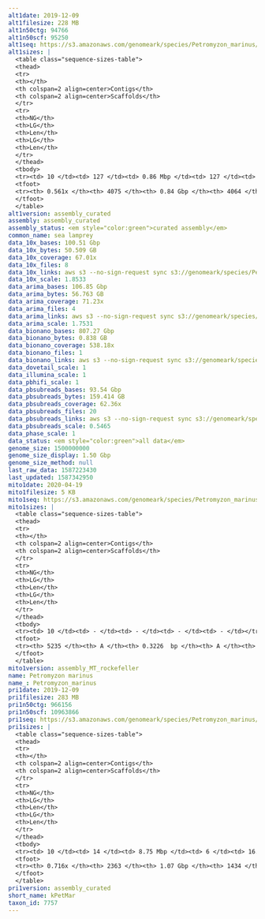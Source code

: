 ```yaml
---
alt1date: 2019-12-09
alt1filesize: 228 MB
alt1n50ctg: 94766
alt1n50scf: 95250
alt1seq: https://s3.amazonaws.com/genomeark/species/Petromyzon_marinus/kPetMar1/assembly_curated/kPetMar1.alt.cur.20191209.fasta.gz
alt1sizes: |
  <table class="sequence-sizes-table">
  <thead>
  <tr>
  <th></th>
  <th colspan=2 align=center>Contigs</th>
  <th colspan=2 align=center>Scaffolds</th>
  </tr>
  <tr>
  <th>NG</th>
  <th>LG</th>
  <th>Len</th>
  <th>LG</th>
  <th>Len</th>
  </tr>
  </thead>
  <tbody>
  <tr><td> 10 </td><td> 127 </td><td> 0.86 Mbp </td><td> 127 </td><td> 0.86 Mbp </td></tr>  <tr><td> 20 </td><td> 351 </td><td> 0.54 Mbp </td><td> 351 </td><td> 0.54 Mbp </td></tr>  <tr><td> 30 </td><td> 688 </td><td> 0.37 Mbp </td><td> 687 </td><td> 0.37 Mbp </td></tr>  <tr><td> 40 </td><td> 1215 </td><td> 0.22 Mbp </td><td> 1212 </td><td> 0.22 Mbp </td></tr>  <tr style="background-color:#cccccc;"><td> 50 </td><td> 2262 </td><td> 94.77 Kbp </td><td> 2254 </td><td> 95.25 Kbp </td></tr>  <tr><td> 60 </td><td> - </td><td> - </td><td> - </td><td> - </td></tr>  <tr><td> 70 </td><td> - </td><td> - </td><td> - </td><td> - </td></tr>  <tr><td> 80 </td><td> - </td><td> - </td><td> - </td><td> - </td></tr>  <tr><td> 90 </td><td> - </td><td> - </td><td> - </td><td> - </td></tr>  <tr><td> 100 </td><td> - </td><td> - </td><td> - </td><td> - </td></tr>  </tbody>
  <tfoot>
  <tr><th> 0.561x </th><th> 4075 </th><th> 0.84 Gbp </th><th> 4064 </th><th> 0.84 Gbp </th></tr>
  </tfoot>
  </table>
alt1version: assembly_curated
assembly: assembly_curated
assembly_status: <em style="color:green">curated assembly</em>
common_name: sea lamprey
data_10x_bases: 100.51 Gbp
data_10x_bytes: 50.509 GB
data_10x_coverage: 67.01x
data_10x_files: 8
data_10x_links: aws s3 --no-sign-request sync s3://genomeark/species/Petromyzon_marinus/kPetMar1/genomic_data/10x/ .<br>
data_10x_scale: 1.8533
data_arima_bases: 106.85 Gbp
data_arima_bytes: 56.763 GB
data_arima_coverage: 71.23x
data_arima_files: 4
data_arima_links: aws s3 --no-sign-request sync s3://genomeark/species/Petromyzon_marinus/kPetMar1/genomic_data/arima/ .<br>
data_arima_scale: 1.7531
data_bionano_bases: 807.27 Gbp
data_bionano_bytes: 0.838 GB
data_bionano_coverage: 538.18x
data_bionano_files: 1
data_bionano_links: aws s3 --no-sign-request sync s3://genomeark/species/Petromyzon_marinus/kPetMar1/genomic_data/bionano/ .<br>
data_dovetail_scale: 1
data_illumina_scale: 1
data_pbhifi_scale: 1
data_pbsubreads_bases: 93.54 Gbp
data_pbsubreads_bytes: 159.414 GB
data_pbsubreads_coverage: 62.36x
data_pbsubreads_files: 20
data_pbsubreads_links: aws s3 --no-sign-request sync s3://genomeark/species/Petromyzon_marinus/kPetMar1/genomic_data/pacbio/ . --exclude "*ccs.bam*"<br>
data_pbsubreads_scale: 0.5465
data_phase_scale: 1
data_status: <em style="color:green">all data</em>
genome_size: 1500000000
genome_size_display: 1.50 Gbp
genome_size_method: null
last_raw_data: 1587223430
last_updated: 1587342950
mito1date: 2020-04-19
mito1filesize: 5 KB
mito1seq: https://s3.amazonaws.com/genomeark/species/Petromyzon_marinus/kPetMar1/assembly_MT_rockefeller/kPetMar1.MT.20200419.fasta.gz
mito1sizes: |
  <table class="sequence-sizes-table">
  <thead>
  <tr>
  <th></th>
  <th colspan=2 align=center>Contigs</th>
  <th colspan=2 align=center>Scaffolds</th>
  </tr>
  <tr>
  <th>NG</th>
  <th>LG</th>
  <th>Len</th>
  <th>LG</th>
  <th>Len</th>
  </tr>
  </thead>
  <tbody>
  <tr><td> 10 </td><td> - </td><td> - </td><td> - </td><td> - </td></tr>  <tr><td> 20 </td><td> - </td><td> - </td><td> - </td><td> - </td></tr>  <tr><td> 30 </td><td> - </td><td> - </td><td> - </td><td> - </td></tr>  <tr><td> 40 </td><td> - </td><td> - </td><td> - </td><td> - </td></tr>  <tr style="background-color:#cccccc;"><td> 50 </td><td> - </td><td style="background-color:#ff8888;"> - </td><td> - </td><td style="background-color:#ff8888;"> - </td></tr>  <tr><td> 60 </td><td> - </td><td> - </td><td> - </td><td> - </td></tr>  <tr><td> 70 </td><td> - </td><td> - </td><td> - </td><td> - </td></tr>  <tr><td> 80 </td><td> - </td><td> - </td><td> - </td><td> - </td></tr>  <tr><td> 90 </td><td> - </td><td> - </td><td> - </td><td> - </td></tr>  <tr><td> 100 </td><td> - </td><td> - </td><td> - </td><td> - </td></tr>  </tbody>
  <tfoot>
  <tr><th> 5235 </th><th> A </th><th> 0.3226  bp </th><th> A </th><th> 0.3226  bp </th></tr>
  </tfoot>
  </table>
mito1version: assembly_MT_rockefeller
name: Petromyzon marinus
name_: Petromyzon_marinus
pri1date: 2019-12-09
pri1filesize: 283 MB
pri1n50ctg: 966156
pri1n50scf: 10963866
pri1seq: https://s3.amazonaws.com/genomeark/species/Petromyzon_marinus/kPetMar1/assembly_curated/kPetMar1.pri.cur.20191209.fasta.gz
pri1sizes: |
  <table class="sequence-sizes-table">
  <thead>
  <tr>
  <th></th>
  <th colspan=2 align=center>Contigs</th>
  <th colspan=2 align=center>Scaffolds</th>
  </tr>
  <tr>
  <th>NG</th>
  <th>LG</th>
  <th>Len</th>
  <th>LG</th>
  <th>Len</th>
  </tr>
  </thead>
  <tbody>
  <tr><td> 10 </td><td> 14 </td><td> 8.75 Mbp </td><td> 6 </td><td> 16.78 Mbp </td></tr>  <tr><td> 20 </td><td> 37 </td><td> 5.41 Mbp </td><td> 15 </td><td> 15.30 Mbp </td></tr>  <tr><td> 30 </td><td> 71 </td><td> 3.52 Mbp </td><td> 25 </td><td> 13.66 Mbp </td></tr>  <tr><td> 40 </td><td> 128 </td><td> 2.07 Mbp </td><td> 37 </td><td> 12.49 Mbp </td></tr>  <tr style="background-color:#cccccc;"><td> 50 </td><td> 236 </td><td style="background-color:#ff8888;"> 0.97 Mbp </td><td> 50 </td><td style="background-color:#88ff88;"> 10.96 Mbp </td></tr>  <tr><td> 60 </td><td> 488 </td><td> 0.37 Mbp </td><td> 67 </td><td> 5.88 Mbp </td></tr>  <tr><td> 70 </td><td> 1459 </td><td> 56.12 Kbp </td><td> 465 </td><td> 0.12 Mbp </td></tr>  <tr><td> 80 </td><td> - </td><td> - </td><td> - </td><td> - </td></tr>  <tr><td> 90 </td><td> - </td><td> - </td><td> - </td><td> - </td></tr>  <tr><td> 100 </td><td> - </td><td> - </td><td> - </td><td> - </td></tr>  </tbody>
  <tfoot>
  <tr><th> 0.716x </th><th> 2363 </th><th> 1.07 Gbp </th><th> 1434 </th><th> 1.09 Gbp </th></tr>
  </tfoot>
  </table>
pri1version: assembly_curated
short_name: kPetMar
taxon_id: 7757
---
```

